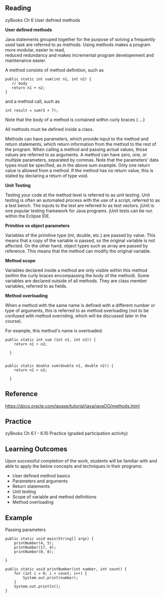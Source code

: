 ## Reading ##
zyBooks Ch 6 User defined methods

**User defined methods**

Java statements grouped together for the purpose of solving a frequently used task are referred to as methods. Using methods makes a program more modular, easier to read,  
reduced redundancy and makes incremental program developement and maintenance easier.

A method consists of method definition, such as 

```
public static int sum(int n1, int n2) {
   // body 
   return n1 + n2;
}

```

and a method call, such as

```
int result = sum(5 + 7);
```
Note that the body of a method is contained within curly braces { ...}

All methods must be defined inside a class. 

Methods can have parameters, which provide input to the method and return statements, which return information from the method to the rest of the program.
When calling a method and passing actual values, those values are referred to as arguments. A method can have zero, one, or multiple parameters, separated by commas.
Note that the parameters' data types must be specified, as in the above sum example.
Only one return value is allowed from a method. If the method has no return value, this is stated by declaring a return of type void.

**Unit Testing**

Testing your code at the method level is referred to as unit testing. Unit testing is often an automated process with the use of a script, referred to as a test bench.
The inputs to the test are referred to as test vectors. jUnit is one popular testing framework for Java programs. jUnit tests can be run within the Eclipse IDE.

**Primitive vs object parameters**

Variables of the primitive type (int, double, etc.) are passed by value. This means that a copy of the variable is passed, so the original variable is not affected.
On the other hand, object types such as array are passed by reference. This means that the method can modify the original variable. 

**Method scope**

Variables declared inside a method are only visible within this method (within the curly braces encompassing the body of the method).
Some variables are declared outside of all methods. They are class member variables, referred to as fields.

**Method overloading**

When a method with the same name is defined with a different number or type of arguments, this is referred to as method overloading 
(not to be confused with method overriding, which will be discussed later in the course).

For example, this method's name is overloaded:

```
public static int sum (int n1, int n2)) {    
    return n1 + n2;

  }


public static double sum(double n1, double n2)) {    
    return n1 + n2;

  }
```
## Reference ##

https://docs.oracle.com/javase/tutorial/java/javaOO/methods.html

## Practice ##

zyBooks Ch 6.1 - 6.10 Practice (graded participation activity)

## Learning Outcomes ##

Upon successful completion of the work, students will be familiar with and able to apply the below concepts and techniques in their programs:
* User defined method basics
* Parameters and arguments
* Return statements
* Unit testing
* Scope of variable and method definitions
*  Method overloading


## Example ##

Passing parameters
```
public static void main(String[] args) {
    printNumber(4, 5);
    printNumber(17, 4);
    printNumber(0, 8);
 
}

public static void printNumber(int number, int count) {
    for (int i = 0; i < count; i++) {
        System.out.print(number);
    }
    System.out.println();
}
```





